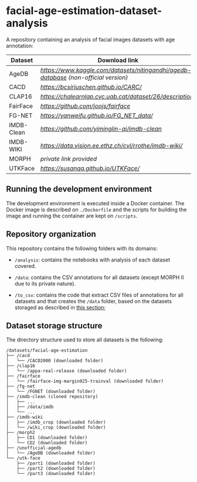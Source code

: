 # facial-age-estimation-dataset-analysis

A repository containing an analysis of facial images datasets with age annotation:

| **Dataset** | **Download link** |
|---|---|
| AgeDB | *https://www.kaggle.com/datasets/nitingandhi/agedb-database (non-official version)* |
| CACD | *https://bcsiriuschen.github.io/CARC/* |
| CLAP16 | *https://chalearnlap.cvc.uab.cat/dataset/26/description/* |
| FairFace | *https://github.com/joojs/fairface* |
| FG-NET | *https://yanweifu.github.io/FG_NET_data/* |
| IMDB-Clean | *https://github.com/yiminglin-ai/imdb-clean* |
| IMDB-WIKI | *https://data.vision.ee.ethz.ch/cvl/rrothe/imdb-wiki/* |
| MORPH | *private link provided* |
| UTKFace | *https://susanqq.github.io/UTKFace/* |

## Running the development environment

The development environment is executed inside a Docker container. The Docker image is described on `./Dockerfile` and the scripts for building the image and running the container are kept on `/scripts`.

## Repository organization

This repository contains the following folders with its domains:

- `/analysis`: contains the notebooks with analysis of each dataset covered.

- `/data`: contains the CSV annotations for all datasets (except MORPH II due to its private nature).

- `/to_csv`: contains the code that extract CSV files of annotations for all datasets and that creates the `/data` folder, based on the datasets storaged as described in [this section](#dataset-storage-structure);

## Dataset storage structure

The directory structure used to store all datasets is the following:

```
/datasets/facial-age-estimation
├── /cacd
│   └── /CACD2000 (downloaded folder)
├── /clap16
│   └── /appa-real-release (downloaded folder)
├── /fairface
│   └── /fairface-img-margin025-trainval (downloaded folder)
├── /fg-net
│   └── /FGNET (downloaded folder)
├── /imdb-clean (cloned repository)
│   ├── ...
│   ├── /data/imdb
│   └── ...
├── /imdb-wiki
│   ├── /imdb_crop (downloaded folder)
│   └── /wiki_crop (downloaded folder)
├── /morph2
│   ├── CD1 (downloaded folder)
│   └── CD2 (downloaded folder)
├── /unofficial-agedb
│   └── /AgeDB (downloaded folder)
└── /utk-face
    ├── /part1 (downloaded folder)
    ├── /part2 (downloaded folder)
    └── /part3 (downloaded folder)
```